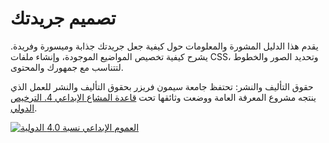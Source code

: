 # تصميم جريدتك

يقدم هذا الدليل المشورة والمعلومات حول كيفية جعل جريدتك جذابة وميسورة وفريدة. يشرح كيفية تخصيص المواضيع الموجودة، وإنشاء ملفات CSS، وتحديد الصور والخطوط لتتناسب مع جمهورك والمحتوى.

حقوق التأليف والنشر: تحتفظ جامعة سيمون فريزر بحقوق التأليف والنشر للعمل الذي ينتجه مشروع المعرفة العامة ووضعت وثائقها تحت [قاعدة المشاع الإبداعي 4. الترخيص الدولي](https://creativecommons.org/licenses/by/4.0/).

[![العموم الإبداعي نسبة 4.0 الدولية](https://licensebuttons.net/l/by/4.0/88x31.png)](https://creativecommons.org/licenses/by/4.0/)
